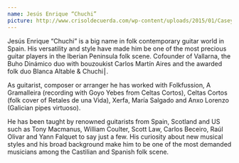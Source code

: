 ```yaml
---
name: Jesús Enrique “Chuchi”
picture: http://www.crisoldecuerda.com/wp-content/uploads/2015/01/Casey-Driesen-pic-cuadrada-miniatura-2016.jpg
---
```


Jesús Enrique “Chuchi” is a big name in folk contemporary guitar world in Spain. His versatility and style have made him be one of the most precious guitar players in the Iberian Peninsula folk scene. Cofounder of Vallarna, the Buho Dinámico duo with bouzoukist Carlos Martín Aires and the awarded folk duo Blanca Altable & Chuchi⎮.

As guitarist, composer or arranger he has worked with Folkfussion, A Gramalleira (recording with Goyo Yebes from Celtas Cortos), Celtas Cortos (folk cover of Retales de una Vida), Xerfa, María Salgado and Anxo Lorenzo (Galician pipes virtuoso).

He has been taught by renowned guitarists from Spain, Scotland and US such as Tony Macmanus, William Coulter, Scott Law, Carlos Beceiro, Raúl Olivar and Yann Falquet to say just a few. His curiosity about new musical styles and his broad background make him to be one of the most demanded musicians among the Castilian and Spanish folk scene.
